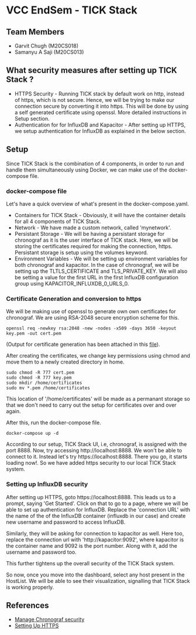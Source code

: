 # VCC EndSem  - TICK Stack

## Team Members
- Garvit Chugh (M20CS018)
- Samanyu A Saji (M20CS013)

## What security measures after setting up TICK Stack ?
- HTTPS Security - Running TICK stack by default work on http, instead of https, which is not secure. Hence, we will be trying to make our connection secure by converting it into https. This will be done by using a self generated certificate using openssl. More detailed instructions in Setup section.
- Authentication for for InfluxDB and Kapacitor - After setting up HTTPS, we setup authentication for InfluxDB as explained in the below section.

## Setup
Since TICK Stack is the combination of 4 components, in order to run and handle them simultaneously using Docker, we can make use of the docker-compose file. 

### docker-compose file
Let's have a quick overview of what's present in the docker-compose.yaml.
- Containers for TICK Stack - Obviously, it will have the container details for all 4 components of TICK Stack.
- Network - We have made a custom network, called 'mynetwork'.
- Persistant Storage - We will be having a persistant storage for chronograf as it is the user interface of TICK stack. Here, we will be storing the certificates required for making the connection, https. Persistant storage is setup using the volumes keyword. 
- Environment Variables - We will be setting up environment variables for both chronograf and kapacitor. In the case of chronograf, we will be setting up the TLTLS_CERTIFICATE and TLS_PRIVATE_KEY. We will also be setting a value for the first URL in the first InfluxDB configuration group using KAPACITOR_INFLUXDB_0_URLS_0.

### Certificate Generation and conversion to https
We will be making use of openssl to generate own own certificates for chronograf. We are using RSA-2048 secure encryption scheme for this. 
```
openssl req -newkey rsa:2048 -new -nodes -x509 -days 3650 -keyout key.pem -out cert.pem
```
(Output for certificate generation has been attached in this [file](openssl_output.txt)).

After creating the certificates, we change key permissions using chmod and move them to a newly created directory in home.
```
sudo chmod -R 777 cert.pem
sudo chmod -R 777 key.pem
sudo mkdir /home/certificates
sudo mv *.pem /home/certificates
```
This location of '/home/certificates' will be made as a permanant storage so that we don't need to carry out the setup for certificates over and over again.

After this, run the docker-compose file.
```
docker-compose up -d
```

According to our setup, TICK Stack UI, i.e, chronograf, is assigned with the port 8888. Now, try accessing http://localhost:8888. We won't be able to connect to it. Instead let's try https://localhost:8888. There you go, it starts loading now!. So we have added https security to our local TICK Stack system.

### Setting up InfluxDB security
After setting up HTTPS, goto https://localhost:8888. This leads us to a prompt, saying 'Get Started'. Click on that to go to a page, where we will be able to set up authentication for InfluxDB. Replace the 'connection URL' with the name of the of the InfluxDB container (influxdb in our case) and create new username and password to access InfluxDB.

Similarly, they will be asking for connection to kapacitor as well. Here too, replace the connection url with 'http://kapacitor:9092', where kapacitor is the container name and 9092 is the port number. Along with it, add the username and password too.

This further tightens up the overall security of the TICK Stack system.

So now, once you move into the dashboard, select any host present in the HostList. We will be able to see their visualization, signalling that TICK  Stack is working properly.

## References
- [Manage Chronograf security](https://docs.influxdata.com/chronograf/v1.9/administration/managing-security/#configure-tls-transport-layer-security-and-https)
- [Setting Up HTTPS](http://cactusprojects.com/setup-https-for-grafana/) 
